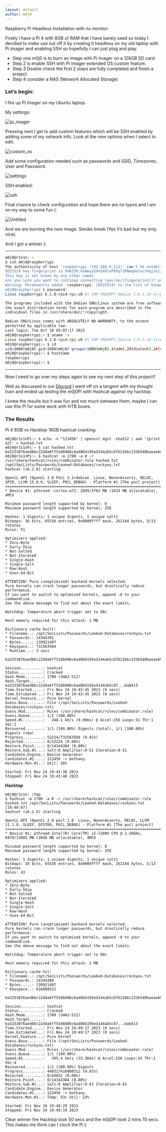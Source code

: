 ```yaml
---
layout: default
author: m0j0
---
```


Raspberry Pi Headless Installation with no monitor:

Firstly I have a Pi 4 with 8GB of RAM that I have barely used so today I decided to make use out off it by creating it headless on my old laptop with Pi imager and enabling SSH so hopefully I can just plug and play.

- Step one m0j0 is to burn an image with Pi Imager on a 128GB SD card.
- Step 2 is enable SSH with Pi Imager extended OS custom feature.
- Step 3 Double check the first 2 steps are fully completed and finish a project.
- Step 4 consider a NAS (Network Allocated Storage)

### Let’s begin:

I fire up Pi imager on my Ubuntu laptop.

My settings:

![pi_imager](/assets/images/pi_imager.png)

Pressing next I get to add custom features which will be SSH enabled by adding some of my network info. Look at the new options when I select to edit:


![custom_os](/assets/images/os_custom.png)

Add some configuration needed such as passwords and SSID, Timezones, User and Password.

![settings](/assets/images/settings.png)

SSH enabled:

![ssh](/assets/images/ssh.png)

Final chance to check configuration and hope there are no typos and I am on my way to some fun (:

![Untitled](/assets/images/final_burn.png)

And we are burning the new image. Smoke break (Yes it’s bad but my only vice).

And I got a winner (:

------------------------------------------------------------------------------

```bash
m0j0@r1s1n: ~
$ ssh m0j0@raspberrypi                                                                                                                     [17:18:39]
The authenticity of host 'raspberrypi (192.168.0.112)' can't be established.
ED25519 key fingerprint is SHA256:GoAAyyG9nIm9loP0Xq7Z8NeqUotuczHqizGi/tCtkFQ.
This key is not known by any other names
Are you sure you want to continue connecting (yes/no/[fingerprint])? yes
Warning: Permanently added 'raspberrypi' (ED25519) to the list of known hosts.
m0j0@raspberrypi's password: 
Linux raspberrypi 6.1.0-rpi4-rpi-v8 #1 SMP PREEMPT Debian 1:6.1.54-1+rpt2 (2023-10-05) aarch64

The programs included with the Debian GNU/Linux system are free software;
the exact distribution terms for each program are described in the
individual files in /usr/share/doc/*/copyright.

Debian GNU/Linux comes with ABSOLUTELY NO WARRANTY, to the extent
permitted by applicable law.
Last login: Tue Oct 10 05:07:17 2023
m0j0@raspberrypi:~ $ uname -a
Linux raspberrypi 6.1.0-rpi4-rpi-v8 #1 SMP PREEMPT Debian 1:6.1.54-1+rpt2 (2023-10-05) aarch64 GNU/Linux
m0j0@raspberrypi:~ $ id
uid=1000(m0j0) gid=1000(m0j0) groups=1000(m0j0),4(adm),20(dialout),24(cdrom),27(sudo),29(audio),44(video),46(plugdev),60(games),100(users),102(input),105(render),106(netdev),115(lpadmin),993(gpio),994(i2c),995(spi)
m0j0@raspberrypi:~ $ hostname
raspberrypi
m0j0@raspberrypi:~ $
```
------------------------------------------------------------------------------

Now I need to go over my steps again to see my next step of this project!!

Well as discussed in our [Discord](https://discord.gg/8cTtGrq27y) I went off on a tangent with my thought train
and ended up testing the m0j0Pi with Hashcat against my hacktop.

I knew the results but it was fun and not much between them, maybe I can use this Pi for some work with HTB boxes.

### The Results

Pi 4 8GB vs Hacktop 16GB  hashcat cracking:

```
m0j0@r1s1nPi:~ $ echo -n "123456" | openssl dgst -sha512 | awk '{print $2}' > hashed.txt
m0j0@r1s1nPi:~ $ cat hashed.txt 
ba3253876aed6bc22d4a6ff53d8406c6ad864195ed144ab5c87621b6c233b548baeae6956df346ec8c17f5ea10f35ee3cbc514797ed7ddd3145464e2a0bab413
m0j0@r1s1nPi:~ $ hashcat -m 1700 -a 0 -r /usr/share/hashcat/rules/combinator.rule hashed.txt /opt/SecLists/Passwords/Leaked-Databases/rockyou.txt
hashcat (v6.2.6) starting

OpenCL API (OpenCL 3.0 PoCL 3.1+debian  Linux, None+Asserts, RELOC, SPIR, LLVM 15.0.6, SLEEF, POCL_DEBUG) - Platform #1 [The pocl project]
==========================================================================================================================================
* Device #1: pthread--cortex-a72, 2849/5763 MB (1024 MB allocatable), 4MCU

Minimum password length supported by kernel: 0
Maximum password length supported by kernel: 256

Hashes: 1 digests; 1 unique digests, 1 unique salts
Bitmaps: 16 bits, 65536 entries, 0x0000ffff mask, 262144 bytes, 5/13 rotates
Rules: 51

Optimizers applied:
* Zero-Byte
* Early-Skip
* Not-Salted
* Not-Iterated
* Single-Hash
* Single-Salt
* Raw-Hash
* Uses-64-Bit

ATTENTION! Pure (unoptimized) backend kernels selected.
Pure kernels can crack longer passwords, but drastically reduce performance.
If you want to switch to optimized kernels, append -O to your commandline.
See the above message to find out about the exact limits.

Watchdog: Temperature abort trigger set to 90c

Host memory required for this attack: 1 MB

Dictionary cache built:
* Filename..: /opt/SecLists/Passwords/Leaked-Databases/rockyou.txt
* Passwords.: 14344391
* Bytes.....: 139921497
* Keyspace..: 731563584
* Runtime...: 3 secs

ba3253876aed6bc22d4a6ff53d8406c6ad864195ed144ab5c87621b6c233b548baeae6956df346ec8c17f5ea10f35ee3cbc514797ed7ddd3145464e2a0bab413:123456
                                                          
Session..........: hashcat
Status...........: Cracked
Hash.Mode........: 1700 (SHA2-512)
Hash.Target......: ba3253876aed6bc22d4a6ff53d8406c6ad864195ed144ab5c87...bab413
Time.Started.....: Fri Nov 24 19:43:45 2023 (0 secs)
Time.Estimated...: Fri Nov 24 19:43:45 2023 (0 secs)
Kernel.Feature...: Pure Kernel
Guess.Base.......: File (/opt/SecLists/Passwords/Leaked-Databases/rockyou.txt)
Guess.Mod........: Rules (/usr/share/hashcat/rules/combinator.rule)
Guess.Queue......: 1/1 (100.00%)
Speed.#1.........:   248.1 kH/s (9.90ms) @ Accel:256 Loops:51 Thr:1 Vec:2
Recovered........: 1/1 (100.00%) Digests (total), 1/1 (100.00%) Digests (new)
Progress.........: 52224/731563584 (0.01%)
Rejected.........: 0/52224 (0.00%)
Restore.Point....: 0/14344384 (0.00%)
Restore.Sub.#1...: Salt:0 Amplifier:0-51 Iteration:0-51
Candidate.Engine.: Device Generator
Candidates.#1....: 123456 -> bethany.
Hardware.Mon.#1..: Util: 26%

Started: Fri Nov 24 19:41:38 2023
Stopped: Fri Nov 24 19:43:48 2023
```

**Hacktop**

```
m0j0@r1s1n: /tmp
$ hashcat -m 1700 -a 0 -r /usr/share/hashcat/rules/combinator.rule hashed.txt /opt/SecLists/Passwords/Leaked-Databases/rockyou.txt         [19:48:07]
hashcat (v6.2.5) starting

OpenCL API (OpenCL 2.0 pocl 1.8  Linux, None+Asserts, RELOC, LLVM 11.1.0, SLEEF, DISTRO, POCL_DEBUG) - Platform #1 [The pocl project]
=====================================================================================================================================
* Device #1: pthread-Intel(R) Core(TM) i5-7200U CPU @ 2.50GHz, 6870/13805 MB (2048 MB allocatable), 4MCU

Minimum password length supported by kernel: 0
Maximum password length supported by kernel: 256

Hashes: 1 digests; 1 unique digests, 1 unique salts
Bitmaps: 16 bits, 65536 entries, 0x0000ffff mask, 262144 bytes, 5/13 rotates
Rules: 43

Optimizers applied:
* Zero-Byte
* Early-Skip
* Not-Salted
* Not-Iterated
* Single-Hash
* Single-Salt
* Raw-Hash
* Uses-64-Bit

ATTENTION! Pure (unoptimized) backend kernels selected.
Pure kernels can crack longer passwords, but drastically reduce performance.
If you want to switch to optimized kernels, append -O to your commandline.
See the above message to find out about the exact limits.

Watchdog: Temperature abort trigger set to 90c

Host memory required for this attack: 1 MB

Dictionary cache hit:
* Filename..: /opt/SecLists/Passwords/Leaked-Databases/rockyou.txt
* Passwords.: 14344384
* Bytes.....: 139921497
* Keyspace..: 616808512

ba3253876aed6bc22d4a6ff53d8406c6ad864195ed144ab5c87621b6c233b548baeae6956df346ec8c17f5ea10f35ee3cbc514797ed7ddd3145464e2a0bab413:123456
                                                          
Session..........: hashcat
Status...........: Cracked
Hash.Mode........: 1700 (SHA2-512)
Hash.Target......: ba3253876aed6bc22d4a6ff53d8406c6ad864195ed144ab5c87...bab413
Time.Started.....: Fri Nov 24 19:49:17 2023 (0 secs)
Time.Estimated...: Fri Nov 24 19:49:17 2023 (0 secs)
Kernel.Feature...: Pure Kernel
Guess.Base.......: File (/opt/SecLists/Passwords/Leaked-Databases/rockyou.txt)
Guess.Mod........: Rules (/usr/share/hashcat/rules/combinator.rule)
Guess.Queue......: 1/1 (100.00%)
Speed.#1.........:   395.4 kH/s (33.36ms) @ Accel:256 Loops:43 Thr:1 Vec:4
Recovered........: 1/1 (100.00%) Digests
Progress.........: 44032/616808512 (0.01%)
Rejected.........: 0/44032 (0.00%)
Restore.Point....: 0/14344384 (0.00%)
Restore.Sub.#1...: Salt:0 Amplifier:0-43 Iteration:0-43
Candidate.Engine.: Device Generator
Candidates.#1....: 123456 -> bethany.
Hardware.Mon.#1..: Temp: 53c Util: 23%

Started: Fri Nov 24 19:48:29 2023
Stopped: Fri Nov 24 19:49:19 2023
```

Clear winner the Hacktop took 50 secs and the m0j0Pi took 2 mins 10 secs. This makes me think can I clock the Pi (:

